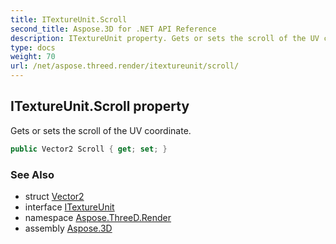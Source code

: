 ```yaml
---
title: ITextureUnit.Scroll
second_title: Aspose.3D for .NET API Reference
description: ITextureUnit property. Gets or sets the scroll of the UV coordinate
type: docs
weight: 70
url: /net/aspose.threed.render/itextureunit/scroll/
---
```

## ITextureUnit.Scroll property

Gets or sets the scroll of the UV coordinate.

```csharp
public Vector2 Scroll { get; set; }
```

### See Also

* struct [Vector2](../../../aspose.threed.utilities/vector2/)
* interface [ITextureUnit](../)
* namespace [Aspose.ThreeD.Render](../../../aspose.threed.render/)
* assembly [Aspose.3D](../../../)


